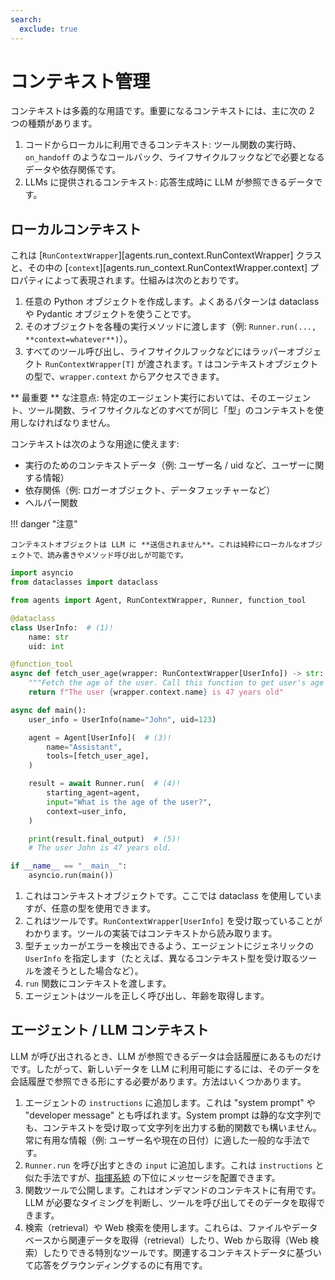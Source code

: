 ```yaml
---
search:
  exclude: true
---
```

# コンテキスト管理

コンテキストは多義的な用語です。重要になるコンテキストには、主に次の 2 つの種類があります。

1. コードからローカルに利用できるコンテキスト: ツール関数の実行時、`on_handoff` のようなコールバック、ライフサイクルフックなどで必要となるデータや依存関係です。
2. LLMs に提供されるコンテキスト: 応答生成時に LLM が参照できるデータです。

## ローカルコンテキスト

これは [`RunContextWrapper`][agents.run_context.RunContextWrapper] クラスと、その中の [`context`][agents.run_context.RunContextWrapper.context] プロパティによって表現されます。仕組みは次のとおりです。

1. 任意の Python オブジェクトを作成します。よくあるパターンは dataclass や Pydantic オブジェクトを使うことです。
2. そのオブジェクトを各種の実行メソッドに渡します（例: `Runner.run(..., **context=whatever**)`）。
3. すべてのツール呼び出し、ライフサイクルフックなどにはラッパーオブジェクト `RunContextWrapper[T]` が渡されます。`T` はコンテキストオブジェクトの型で、`wrapper.context` からアクセスできます。

** 最重要 ** な注意点: 特定のエージェント実行においては、そのエージェント、ツール関数、ライフサイクルなどのすべてが同じ「型」のコンテキストを使用しなければなりません。

コンテキストは次のような用途に使えます:

-   実行のためのコンテキストデータ（例: ユーザー名 / uid など、ユーザーに関する情報）
-   依存関係（例: ロガーオブジェクト、データフェッチャーなど）
-   ヘルパー関数

!!! danger "注意"

    コンテキストオブジェクトは LLM に **送信されません**。これは純粋にローカルなオブジェクトで、読み書きやメソッド呼び出しが可能です。

```python
import asyncio
from dataclasses import dataclass

from agents import Agent, RunContextWrapper, Runner, function_tool

@dataclass
class UserInfo:  # (1)!
    name: str
    uid: int

@function_tool
async def fetch_user_age(wrapper: RunContextWrapper[UserInfo]) -> str:  # (2)!
    """Fetch the age of the user. Call this function to get user's age information."""
    return f"The user {wrapper.context.name} is 47 years old"

async def main():
    user_info = UserInfo(name="John", uid=123)

    agent = Agent[UserInfo](  # (3)!
        name="Assistant",
        tools=[fetch_user_age],
    )

    result = await Runner.run(  # (4)!
        starting_agent=agent,
        input="What is the age of the user?",
        context=user_info,
    )

    print(result.final_output)  # (5)!
    # The user John is 47 years old.

if __name__ == "__main__":
    asyncio.run(main())
```

1. これはコンテキストオブジェクトです。ここでは dataclass を使用していますが、任意の型を使用できます。
2. これはツールです。`RunContextWrapper[UserInfo]` を受け取っていることがわかります。ツールの実装ではコンテキストから読み取ります。
3. 型チェッカーがエラーを検出できるよう、エージェントにジェネリックの `UserInfo` を指定します（たとえば、異なるコンテキスト型を受け取るツールを渡そうとした場合など）。
4. `run` 関数にコンテキストを渡します。
5. エージェントはツールを正しく呼び出し、年齢を取得します。

## エージェント / LLM コンテキスト

LLM が呼び出されるとき、LLM が参照できるデータは会話履歴にあるものだけです。したがって、新しいデータを LLM に利用可能にするには、そのデータを会話履歴で参照できる形にする必要があります。方法はいくつかあります。

1. エージェントの `instructions` に追加します。これは "system prompt" や "developer message" とも呼ばれます。System prompt は静的な文字列でも、コンテキストを受け取って文字列を出力する動的関数でも構いません。常に有用な情報（例: ユーザー名や現在の日付）に適した一般的な手法です。
2. `Runner.run` を呼び出すときの `input` に追加します。これは `instructions` と似た手法ですが、[指揮系統](https://cdn.openai.com/spec/model-spec-2024-05-08.html#follow-the-chain-of-command) の下位にメッセージを配置できます。
3. 関数ツールで公開します。これはオンデマンドのコンテキストに有用です。LLM が必要なタイミングを判断し、ツールを呼び出してそのデータを取得できます。
4. 検索（retrieval）や Web 検索を使用します。これらは、ファイルやデータベースから関連データを取得（retrieval）したり、Web から取得（Web 検索）したりできる特別なツールです。関連するコンテキストデータに基づいて応答をグラウンディングするのに有用です。